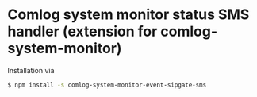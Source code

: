 # Comlog system monitor status SMS handler (extension for comlog-system-monitor)

Installation via
```sh
$ npm install -s comlog-system-monitor-event-sipgate-sms
```
